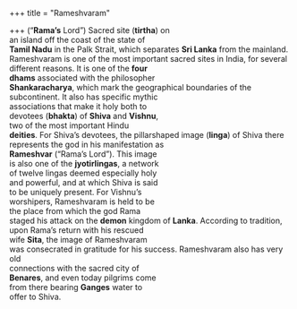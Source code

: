 +++
title = "Rameshvaram"

+++
(“**Rama’s** Lord”) Sacred site (**tirtha**) on  
an island off the coast of the state of  
**Tamil Nadu** in the Palk Strait, which separates **Sri Lanka** from the mainland.  
Rameshvaram is one of the most important sacred sites in India, for several different reasons. It is one of the **four**  
**dhams** associated with the philosopher  
**Shankaracharya**, which mark the geographical boundaries of the subcontinent. It also has specific mythic  
associations that make it holy both to  
devotees (**bhakta**) of **Shiva** and **Vishnu**,  
two of the most important Hindu  
**deities**. For Shiva’s devotees, the pillarshaped image (**linga**) of Shiva there represents the god in his manifestation as  
**Rameshvar** (“Rama’s Lord”). This image  
is also one of the **jyotirlingas**, a network  
of twelve lingas deemed especially holy  
and powerful, and at which Shiva is said  
to be uniquely present. For Vishnu’s  
worshipers, Rameshvaram is held to be  
the place from which the god Rama  
staged his attack on the **demon** kingdom of **Lanka**. According to tradition,  
upon Rama’s return with his rescued  
wife **Sita**, the image of Rameshvaram  
was consecrated in gratitude for his success. Rameshvaram also has very old  
connections with the sacred city of  
**Benares**, and even today pilgrims come  
from there bearing **Ganges** water to  
offer to Shiva.